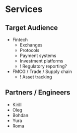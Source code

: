 # Services

## Target Audience

* Fintech
  * Exchanges
  * Protocols
  * Payment systems
  * Investment platforms
  * ! Regulatory reporting?
* FMCG / Trade / Supply chain
  * ! Asset tracking

## Partners / Engineers

* Kirill
* Oleg
* Bohdan
* Yura
* Roma

## 

